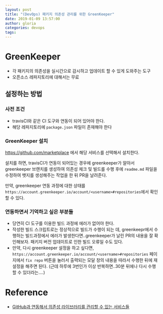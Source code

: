 ```yaml
---
layout: post
title: "(DevOps) 패키지 의존성 관리를 위한 GreenKeeper"
date: 2019-01-09 13:57:00
author: gloria
categories: devops
tags:
---
```


# GreenKeeper

* 각 패키지의 의존성을 실시간으로 감시하고 업데이트 할 수 있게 도와주는 도구
* 오픈소스 레파지토리에 대해서는 무료

## 설정하는 방법

### 사전 조건

* travisCI와 같은 CI 도구와 연동이 되어 있어야 한다.
* 해당 레파지토리에 `package.json` 파일이 존재해야 한다

### GreenKeeper 설치

https://github.com/marketplace 에서 해당 서비스를 선택해서 설치한다.

설치를 하면, travisCI가 연동이 되어있는 경우에 greenkeeper가 알아서 greenkeeper 브랜치를 생성하여 의존성 체크 및 빌드를 수행 후에 `readme.md` 파일을 수정하여 뱃지를 생성해주는 작업을 한 뒤 PR을 날려준다.

만약, greenkeeper 연동 과정에 대한 상태를 `https://account.greenkeeper.io/account/<username>#repositories`에서 확인할 수 있다.

### 연동하면서 기억하고 싶은 부분들

- 당연히 CI 도구를 이용한 빌드 과정에 에러가 없어야 한다.
- 작성한 빌드 스크립트로는 정상적으로 빌드가 수행이 되는 데, greenkeepr에서 수행하는 빌드과정에서 에러가 발생한다면..greenkeeper가 날린 PR의 내용을 잘 확인해보자. 패키지 버전 업데이트로 인한 빌드 오류일 수도 있다.
- 만약, 다시 greenkeeper 설정을 하고 싶다면, `https://account.greenkeeper.io/account/<username>#repositories` 페이지에서 `fix repo` 버튼을 눌러서 출력되는 모달 창의 내용을 따라서 수행한 뒤에 재설정을 해주면 된다. (근데 하루에 3번인가 이상 반복하면..30분 뒤에나 다시 수행할 수 있더라는....)

# Reference

* [GitHub과 연동해서 의존성 라이브러리를 관리할 수 있는 서비스들](https://blog.outsider.ne.kr/1323)